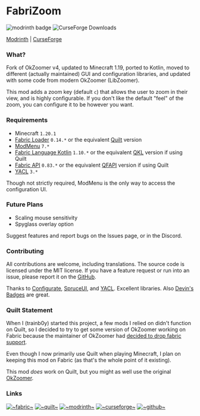 # FabriZoom
![modrinth badge](https://img.shields.io/modrinth/dt/pNFKDyna?label=Modrinth)
![CurseForge Downloads](https://img.shields.io/curseforge/dt/676845?label=CurseForge)


[Modrinth](https://modrinth.com/mod/fabrizoom/) | [CurseForge](https://www.curseforge.com/minecraft/mc-mods/fabrizoom)

### What? 
Fork of OkZoomer v4, updated to Minecraft 1.19, ported to Kotlin, moved to different (actually maintained) GUI and configuration libraries, and updated with some code from modern OkZoomer (LibZoomer).

This mod adds a zoom key (default `c`) that allows the user to zoom in their view, and is highly configurable.
If you don't like the default "feel" of the zoom, you can configure it to be however you want.

### Requirements
- Minecraft `1.20.1`
- [Fabric Loader](https://fabricmc.net/) `0.14.*` or the equivalent [Quilt](https://quiltmc.org/) version
- [ModMenu](https://github.com/TerraformersMC/ModMenu) `7.*` 
- [Fabric Language Kotlin](https://github.com/FabricMC/fabric-language-kotlin) `1.10.*` or the equivalent [QKL](https://modrinth.com/mod/qkl) version if using Quilt
- [Fabric API](https://modrinth.com/mod/fabric-api) `0.83.*` or the equivalent [QFAPI](https://modrinth.com/mod/qsl) version if using Quilt
- [YACL](https://github.com/isXander/yetanotherconfiglib) `3.*`

Though not strictly required, ModMenu is the only way to access the configuration UI.

### Future Plans
- Scaling mouse sensitivity
- Spyglass overlay option

Suggest features and report bugs on the Issues page, or in the Discord.

### Contributing
All contributions are welcome, including translations. The source code is licensed under the MIT license.
If you have a feature request or run into an issue, please report it on the [GitHub](https://github.com/trainb0y/FabriZoom).

Thanks to [Configurate](https://github.com/SpongePowered/Configurate), [SpruceUI](https://github.com/LambdAurora/SpruceUI), and [YACL](https://github.com/isXander/YetAnotherConfigLib). Excellent libraries. 
Also [Devin's Badges](https://github.com/intergrav/devins-badges) are great.
### Quilt Statement
When I (trainb0y) started this project, a few mods I relied on didn't function on Quilt, so I decided to try to get some version of OkZoomer working on Fabric because the maintainer of OkZoomer had [decided to drop fabric support](https://gist.github.com/EnnuiL/79885a99e5c908010fa5eca527590b98).

Even though I now primarily use Quilt when playing Minecraft, I plan on keeping this mod on Fabric (as that's the whole point of it existing).

This mod *does* work on Quilt, but you might as well use the original [OkZoomer](https://github.com/EnnuiL/OkZoomer).

### Links
[![~fabric~](https://raw.githubusercontent.com/intergrav/devins-badges/main/badges/fabric_64h.png)](https://modrinth.com/mod/fabrizoom/)
[![~quilt~](https://raw.githubusercontent.com/intergrav/devins-badges/main/badges/quilt_64h.png)](https://modrinth.com/mod/fabrizoom/)
[![~modrinth~](https://raw.githubusercontent.com/intergrav/devins-badges/main/badges/modrinth_64h.png)](https://modrinth.com/mod/fabrizoom/)
[![~curseforge~](https://raw.githubusercontent.com/intergrav/devins-badges/main/badges/curseforge_64h.png)](https://www.curseforge.com/minecraft/mc-mods/fabrizoom)
[![~github~](https://raw.githubusercontent.com/intergrav/devins-badges/main/badges/github-repository_64h.png)](https://github.com/trainb0y/fabrizoom)
